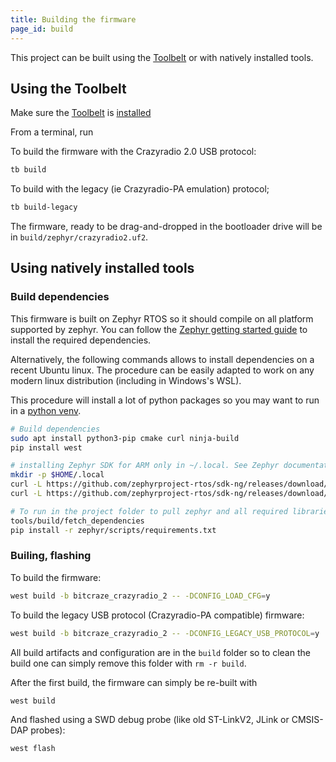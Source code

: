```yaml
---
title: Building the firmware
page_id: build
---
```


This project can be built using the [Toolbelt](https://github.com/bitcraze/toolbelt) or with natively installed tools.

## Using the Toolbelt

Make sure the [Toolbelt](https://github.com/bitcraze/toolbelt) is
[installed](https://www.bitcraze.io/documentation/repository/toolbelt/master/installation/)

From a terminal, run

To build the firmware with the Crazyradio 2.0 USB protocol:

```bash
tb build
```

To build with the legacy (ie Crazyradio-PA emulation) protocol;

```bash
tb build-legacy
```

The firmware, ready to be drag-and-dropped in the bootloader drive will be in `build/zephyr/crazyradio2.uf2`.

## Using natively installed tools

### Build dependencies

This firmware is built on Zephyr RTOS so it should compile on all platform supported by zephyr.
You can follow the [Zephyr getting started guide](https://docs.zephyrproject.org/latest/develop/getting_started/index.html) to install the required dependencies.

Alternatively, the following commands allows to install dependencies on a recent Ubuntu linux.
The procedure can be easily adapted to work on any modern linux distribution (including in Windows's WSL).

This procedure will install a lot of python packages so you may want to run in a [python venv](https://docs.python.org/3/library/venv.html).

```bash
# Build dependencies
sudo apt install python3-pip cmake curl ninja-build
pip install west

# installing Zephyr SDK for ARM only in ~/.local. See Zephyr documentation for other possible location.
mkdir -p $HOME/.local
curl -L https://github.com/zephyrproject-rtos/sdk-ng/releases/download/v0.16.0/zephyr-sdk-0.16.0_linux-x86_64_minimal.tar.xz | tar xJ -C $HOME/.local/
curl -L https://github.com/zephyrproject-rtos/sdk-ng/releases/download/v0.16.0/toolchain_linux-x86_64_arm-zephyr-eabi.tar.xz | tar xJ -C $HOME/.local/zephyr-sdk-0.16.0/

# To run in the project folder to pull zephyr and all required libraries
tools/build/fetch_dependencies
pip install -r zephyr/scripts/requirements.txt
```

### Builing, flashing

To build the firmware:
```bash
west build -b bitcraze_crazyradio_2 -- -DCONFIG_LOAD_CFG=y
```

To build the legacy USB protocol (Crazyradio-PA compatible) firmware:
```bash
west build -b bitcraze_crazyradio_2 -- -DCONFIG_LEGACY_USB_PROTOCOL=y
```

All build artifacts and configuration are in the `build` folder so to clean the build one can simply remove this folder with `rm -r build`.

After the first build, the firmware can simply be re-built with
```bash
west build
```

And flashed using a SWD debug probe (like old ST-LinkV2, JLink or CMSIS-DAP probes):
```bash
west flash
```
